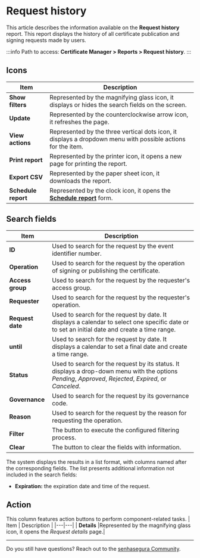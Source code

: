 # Request history

This article describes the information available on the **Request history** report. This report displays the history of all certificate publication and signing requests made by users. 

 :::info
Path to access: **Certificate Manager > Reports > Request history**.
:::

## Icons

| Item | Description |
| --- | --- |
|**Show filters**|Represented by the magnifying glass icon, it displays or hides the search fields on the screen.
|**Update**|Represented by the counterclockwise arrow icon, it refreshes the page.
|**View actions**|Represented by the three vertical dots icon, it displays a dropdown menu with possible actions for the item.
|**Print report**|Represented by the printer icon, it opens a new page for printing the report.
|**Export CSV**|Represented by the paper sheet icon, it downloads the report.
|**Schedule report**|Represented by the clock icon, it opens the [**Schedule report**](/v3-32/docs/general-information-how-to-issue-download-and-schedule-device-reports) form.

## Search fields
| Item | Description |
| --- | --- |
| **ID** |Used to search for the request by the event identifier number.|
| **Operation** |Used to search for the request by the operation of signing or publishing the certificate.|
| **Access group** |Used to search for the request by the requester's access group.| 
| **Requester** |Used to search for the request by the requester's operation.|
| **Request date** |Used to search for the request by date. It displays a calendar to select one specific date or to set an initial date and create a time range.|
| **until** |Used to search for the request by date. It displays a calendar to set a final date and create a time range.|
| **Status** |Used to search for the request by its status. It displays a drop-down menu with the options *Pending*, *Approved*, *Rejected*, *Expired*, or *Canceled*. |
| **Governance** |Used to search for the request by its governance code.|
| **Reason** |Used to search for the request by the reason for requesting the operation.|
|**Filter**|The button to execute the configured filtering process.
|**Clear**|The button to clear the fields with information.

The system displays the results in a list format, with columns named after the corresponding fields. The list presents additional information not included in the search fields:

* **Expiration:** the expiration date and time of the request.

##  Action
This column features action buttons to perform component-related tasks.
| Item | Description |
|---|---|
| **Details** |Represented by the magnifying glass icon, it opens the *Request details* page.|
***
Do you still have questions? Reach out to the [senhasegura Community](https://community.senhasegura.io/).

